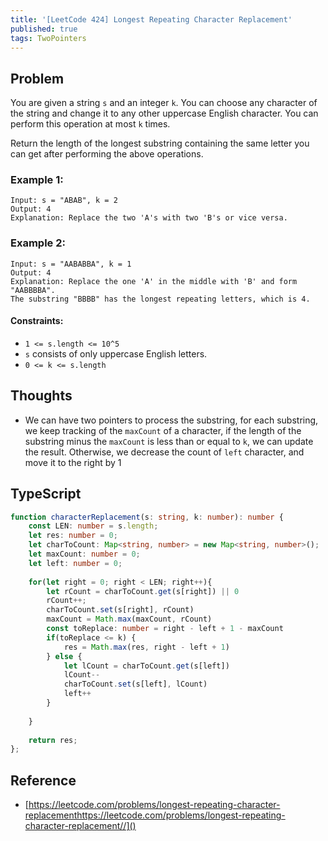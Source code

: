 ```yaml
---
title: '[LeetCode 424] Longest Repeating Character Replacement'
published: true
tags: TwoPointers
---
```


## Problem

You are given a string `s` and an integer `k`. You can choose any character of the
string and change it to any other uppercase English character. You can perform
this operation at most `k` times.

Return the length of the longest substring containing the same letter you can
get after performing the above operations.

### Example 1:

```
Input: s = "ABAB", k = 2
Output: 4
Explanation: Replace the two 'A's with two 'B's or vice versa.
```

### Example 2:

```
Input: s = "AABABBA", k = 1
Output: 4
Explanation: Replace the one 'A' in the middle with 'B' and form "AABBBBA".
The substring "BBBB" has the longest repeating letters, which is 4.
```

#### Constraints:

- `1 <= s.length <= 10^5`
- `s` consists of only uppercase English letters.
- `0 <= k <= s.length`

## Thoughts

- We can have two pointers to process the substring, for each substring, we
  keep tracking of the `maxCount` of a character, if the length of the
  substring minus the `maxCount` is less than or equal to `k`, we can update
  the result. Otherwise, we decrease the count of `left` character, and move
  it to the right by 1

## TypeScript

```typescript
function characterReplacement(s: string, k: number): number {
    const LEN: number = s.length;
    let res: number = 0;
    let charToCount: Map<string, number> = new Map<string, number>();
    let maxCount: number = 0;
    let left: number = 0;
    
    for(let right = 0; right < LEN; right++){
        let rCount = charToCount.get(s[right]) || 0
        rCount++;
        charToCount.set(s[right], rCount)
        maxCount = Math.max(maxCount, rCount)
        const toReplace: number = right - left + 1 - maxCount
        if(toReplace <= k) {
            res = Math.max(res, right - left + 1)
        } else {
            let lCount = charToCount.get(s[left])
            lCount--
            charToCount.set(s[left], lCount)
            left++
        }
        
    }
    
    return res;
};
```

## Reference

- [https://leetcode.com/problems/longest-repeating-character-replacementhttps://leetcode.com/problems/longest-repeating-character-replacement//]()